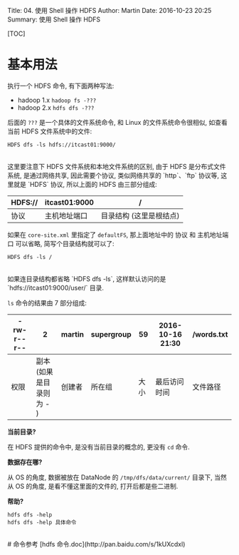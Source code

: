 Title: 04. 使用 Shell 操作 HDFS
Author: Martin
Date: 2016-10-23 20:25
Summary: 使用 Shell 操作 HDFS

[TOC]

# 基本用法
执行一个 HDFS 命令, 有下面两种写法:

- hadoop 1.x `hadoop fs -???`
- hadoop 2.x `hdfs dfs -???`

后面的 `???` 是一个具体的文件系统命令, 和 Linux 的文件系统命令很相似, 如查看当前 HDFS 文件系统中的文件:

```
HDFS dfs -ls hdfs://itcast01:9000/
```
<br>
这里要注意下 HDFS 文件系统和本地文件系统的区别, 由于 HDFS 是分布式文件系统, 是通过网络共享, 因此需要个协议, 类似网络共享的 `http`、`ftp` 协议等, 这里就是 `HDFS` 协议, 所以上面的 HDFS 由三部分组成:

| HDFS:// | itcast01:9000 |            /            |
|---------|---------------|-------------------------|
| 协议    | 主机地址端口  | 目录结构 (这里是根结点) |

如果在 `core-site.xml` 里指定了 `defaultFS`, 那上面地址中的 协议 和 主机地址端口 可以省略, 简写个目录结构就可以了:

```
HDFS dfs -ls /
```
<br>
如果连目录结构都省略 `HDFS dfs -ls`, 这样默认访问的是 `hdfs://itcast01:9000/user/<current user>` 目录.

`ls` 命令的结果由 7 部分组成:

| -rw-r--r-- |             2             | martin | supergroup |  59  | 2016-10-16 21:30 | /words.txt |
|------------|---------------------------|--------|------------|------|------------------|------------|
| 权限       | 副本<br>(如果是目录则为 \- ) | 创建者 | 所在组     | 大小 | 最后访问时间     | 文件路径   |

**当前目录?**

在 HDFS 提供的命令中, 是没有当前目录的概念的, 更没有 `cd` 命令.

**数据存在哪?**

从 OS 的角度, 数据被放在 DataNode 的 `/tmp/dfs/data/current/` 目录下, 当然从 OS 的角度, 是看不懂这里面的文件的, 打开后都是些二进制.

**帮助?**

```
hdfs dfs -help
hdfs dfs -help 具体命令
```
<br>
# 命令参考
[hdfs 命令.doc](http://pan.baidu.com/s/1kUXcdxl)

